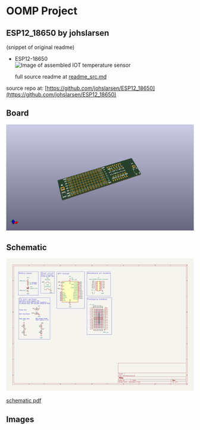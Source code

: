 # OOMP Project  
## ESP12_18650  by johslarsen  
  
(snippet of original readme)  
  
- ESP12-18650  
![Image of assembled IOT temperature sensor](img/dht22.jpg)  
  
  full source readme at [readme_src.md](readme_src.md)  
  
source repo at: [https://github.com/johslarsen/ESP12_18650](https://github.com/johslarsen/ESP12_18650)  
## Board  
  
[![working_3d.png](working_3d_600.png)](working_3d.png)  
## Schematic  
  
[![working_schematic.png](working_schematic_600.png)](working_schematic.png)  
  
[schematic pdf](working_schematic.pdf)  
## Images  
